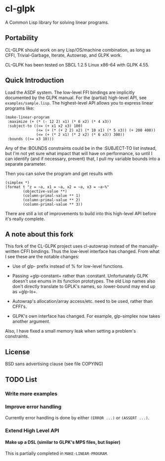 # cl-glpk

A Common Lisp library for solving linear programs.

## Portability

CL-GLPK should work on any Lisp/OS/machine combination, as long as CFFI,
Trivial-Garbage, Iterate, Autowrap, and GLPK work.

CL-GLPK has been tested on SBCL 1.2.5 Linux x86-64 with GLPK 4.55.

## Quick Introduction

Load the ASDF system. The low-level FFI bindings are implicitly documented by
the GLPK manual. For the (partial) high-level API, see `examples/sample.lisp`. The highest-level API allows you to express linear programs like:

    (make-linear-program
     :maximize (+ (* (- 12 2) x1) (* 6 x2) (* 4 x3))
     :subject-to ((<= (+ x1 x2 x3) 100)
                  (<= (+ (* (+ 2 2) x2) (* 10 x1) (* 5 x3)) (+ 200 400))
                  (<= (+ (* 2 x1) (* 2 x2) (* 6 x3)) 300))
     :bounds ((>= x3 10)))

Any of the :BOUNDS constraints could be in the :SUBJECT-TO list instead, but I'm
not yet sure what impact that will have on performance, so until I can identify
(and if necessary, prevent) that, I pull my variable bounds into a separate
parameter.

Then you can solve the program and get results with

    (simplex *)
    (format t "z = ~a, x1 = ~a, x2 = ~a, x3 = ~a~%"
            (objective-value **)
            (column-primal-value ** 1)
            (column-primal-value ** 2)
            (column-primal-value ** 3))

There are still a lot of improvements to build into this high-level API before
it's really complete.

## A note about this fork

This fork of the CL-GLPK project uses cl-autowrap instead of the
manually-written CFFI bindings. Thus the low-level interface has
changed. From what I see these are the notable changes:

- Use of glp- prefix instead of % for low-level functions.

- Passing +glp-constant+ rather than :constant. Unfortunately GLPK
doesn't use enums in its function prototypes. The old Lisp names also
don't directly translate to GPLK's names, so :lower-bound may end up
as +glp-lo+.

- Autowrap's allocation/array access/etc. need to be used, rather than
CFFI's.

- GLPK's own interface has changed. For example, glp-simplex now takes
another argument.

Also, I have fixed a small memory leak when setting a problem's
constraints.

## License

BSD sans advertising clause (see file COPYING)

## TODO List

### Write more examples

### Improve error handling

Currently error handling is done by either `(ERROR ...)` or `(ASSERT ...)`.

### Extend High Level API

#### Make up a DSL (similar to GLPK's MPS files, but lispier)

This is partially completed in `MAKE-LINEAR-PROGRAM`.
